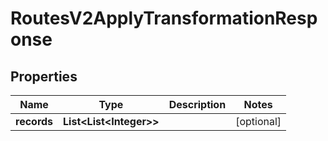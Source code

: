 

# RoutesV2ApplyTransformationResponse


## Properties

| Name | Type | Description | Notes |
|------------ | ------------- | ------------- | -------------|
|**records** | **List&lt;List&lt;Integer&gt;&gt;** |  |  [optional] |



